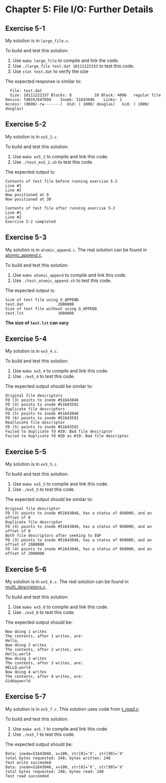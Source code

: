 # Chapter 5: File I/O: Further Details

## Exercise 5-1

My solution is in `large_file.c`.

To build and test this solution:
1. Use `make large_file` to compile and link the code.
1. Use `./large_file test.dat 10111222333` to test this code.
1. Use `stat test.dat` to verify the size

The expected response is similar to:
```
  File: test.dat
  Size: 10111222337	Blocks: 8          IO Block: 4096   regular file
Device: fd01h/64769d	Inode: 51643046    Links: 1
Access: (0600/-rw-------)  Uid: ( 1000/ douglas)   Gid: ( 1000/ douglas)
```

## Exercise 5-2

My solution is in `ex5_2.c`.

To build and test this solution:
1. Use `make ex5_2` to compile and link this code.
1. Use `./test_ex5_2.sh` to test this code.

The expected output is:
```
Contents of test file before running exercise 5-2
Line #1
Line #2
Now positioned at 0
Now positioned at 38

Contents of test file after running exercise 5-2
Line #1
Line #2
Exercise 5-2 completed
```

## Exercise 5-3

My solution is in `atomic_append.c`. The real solution can be found in [atomic_append.c](http://man7.org/tlpi/code/online/dist/fileio/atomic_append.c.html).

To build and test this solution:
1. Use `make atomic_append` to compile and link this code.
1. Use `./test_atomic_append.sh` to test this code.

The expected output is:
```
Size of test file using O_APPEND
test.dat               2000000
Size of test file without using O_APPEND
test.lst               1000089
```

__The size of `test.lst` can vary__

## Exercise 5-4

My solution is in `ex5_4.c`.

To build and test this solution:
1. Use `make ex5_4` to compile and link this code.
1. Use `./ex5_4` to test this code.

The expected output should be similar to:
```
Original file descriptors
FD (3) points to inode #51643046
FD (4) points to inode #51643592
Duplicate file descriptors
FD (5) points to inode #51643046
FD (6) points to inode #51643592
Reallocate file descriptor
FD (5) points to inode #51643592
Failed to duplicate fd #20: Bad file descriptor
Failed to duplicate fd #20 as #19: Bad file descriptor
```

## Exercise 5-5

My solution is in `ex5_5.c`.

To build and test this solution:
1. Use `make ex5_5` to compile and link this code.
1. Use `./ex5_5` to test this code.

The expected output should be similar to:
```
Original file descriptor
FD (3) points to inode #51643046, has a status of 0X8000, and an offset of 0
Duplicate file descriptor
FD (4) points to inode #51643046, has a status of 0X8000, and an offset of 0
Both file descriptors after seeking to EOF
FD (3) points to inode #51643046, has a status of 0X8000, and an offset of 2000000
FD (4) points to inode #51643046, has a status of 0X8000, and an offset of 2000000
```

## Exercise 5-6

My solution is in `ex5_6.c`. The real solution can be found in [multi_descriptors.c](http://man7.org/tlpi/code/online/dist/fileio/multi_descriptors.c.html).

To build and test this solution:
1. Use `make ex5_6` to compile and link this code.
1. Use `./ex5_6` to test this code.

The expected output should be:
```
Now doing 1 writes
The contents, after 1 writes, are:
Hello,
Now doing 2 writes
The contents, after 2 writes, are:
Hello,world 
Now doing 3 writes
The contents, after 3 writes, are:
HELLO,world 
Now doing 4 writes
The contents, after 4 writes, are:
Giddayworld 
```

## Exercise 5-7

My solution is in `ex5_7.c`. This solution uses code from [t_read.c](http://man7.org/tlpi/code/online/dist/fileio/t_readv.c.html).

To build and test this solution:
1. Use `make ex5_7` to compile and link this code.
1. Use `./ex5_7` to test this code.

The expected output should be:
```
Data: inode=51643046, x=100, str[0]='X', str[99]='X'
total bytes requested: 248; bytes written: 248
Test write succeeded
Data: inode=51643046, x=100, str[0]='X', str[99]='X'
total bytes requested: 248; bytes read: 248
Test read succeeded
```
